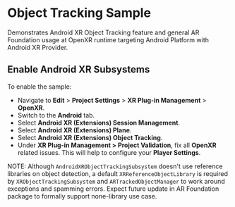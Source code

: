 # Object Tracking Sample

Demonstrates Android XR Object Tracking feature and general AR Foundation usage
at OpenXR runtime targeting Android Platform with Android XR Provider.

## Enable Android XR Subsystems

To enable the sample:

*   Navigate to **Edit** > **Project Settings** > **XR Plug-in Management** >
    **OpenXR**.
*   Switch to the **Android** tab.
*   Select **Android XR (Extensions) Session Management**.
*   Select **Android XR (Extensions) Plane**.
*   Select **Android XR (Extensions) Object Tracking**.
*   Under **XR Plug-in Management > Project Validation**, fix all **OpenXR**
    related issues. This will help to configure your **Player Settings**.

NOTE: Although `AndroidXRObjectTrackingSubsystem` doesn't use reference
libraries on object detection, a default `XRReferenceObjectLibrary` is required
by `XRObjectTrackingSubsystem` and `ARTrackedObjectManager` to work around
exceptions and spamming errors. Expect future update in AR Foundation package to
formally support none-library use case.
